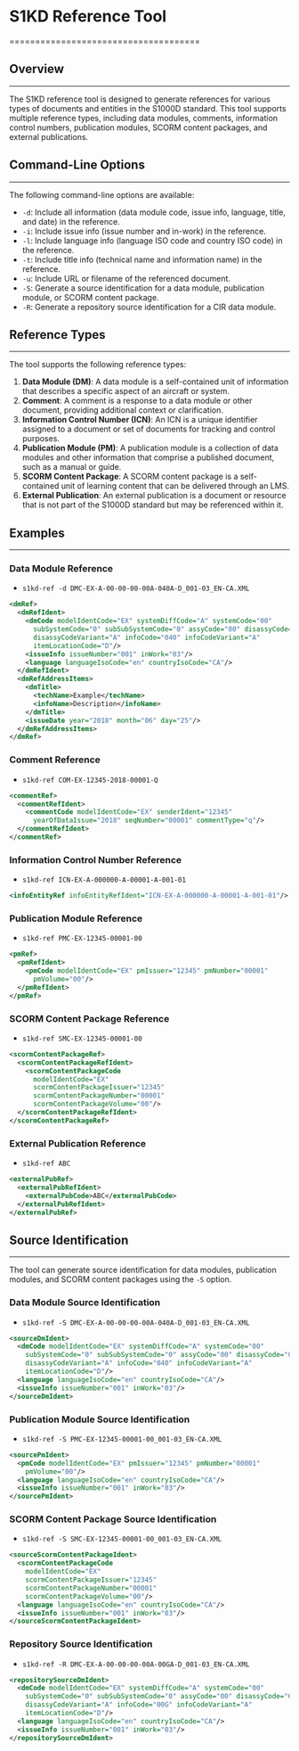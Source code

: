 # S1KD Reference Tool
=====================================

## Overview
---------------

The S1KD reference tool is designed to generate references for various types of documents and entities in the S1000D standard. This tool supports multiple reference types, including data modules, comments, information control numbers, publication modules, SCORM content packages, and external publications.

## Command-Line Options
-------------------------

The following command-line options are available:

* `-d`: Include all information (data module code, issue info, language, title, and date) in the reference.
* `-i`: Include issue info (issue number and in-work) in the reference.
* `-l`: Include language info (language ISO code and country ISO code) in the reference.
* `-t`: Include title info (technical name and information name) in the reference.
* `-u`: Include URL or filename of the referenced document.
* `-S`: Generate a source identification for a data module, publication module, or SCORM content package.
* `-R`: Generate a repository source identification for a CIR data module.

## Reference Types
---------------------

The tool supports the following reference types:

1. **Data Module (DM)**: A data module is a self-contained unit of information that describes a specific aspect of an aircraft or system.
2. **Comment**: A comment is a response to a data module or other document, providing additional context or clarification.
3. **Information Control Number (ICN)**: An ICN is a unique identifier assigned to a document or set of documents for tracking and control purposes.
4. **Publication Module (PM)**: A publication module is a collection of data modules and other information that comprise a published document, such as a manual or guide.
5. **SCORM Content Package**: A SCORM content package is a self-contained unit of learning content that can be delivered through an LMS.
6. **External Publication**: An external publication is a document or resource that is not part of the S1000D standard but may be referenced within it.

## Examples
-------------

### Data Module Reference

* `s1kd-ref -d DMC-EX-A-00-00-00-00A-040A-D_001-03_EN-CA.XML`
```xml
<dmRef>
  <dmRefIdent>
    <dmCode modelIdentCode="EX" systemDiffCode="A" systemCode="00"
      subSystemCode="0" subSubSystemCode="0" assyCode="00" disassyCode="00"
      disassyCodeVariant="A" infoCode="040" infoCodeVariant="A"
      itemLocationCode="D"/>
    <issueInfo issueNumber="001" inWork="03"/>
    <language languageIsoCode="en" countryIsoCode="CA"/>
  </dmRefIdent>
  <dmRefAddressItems>
    <dmTitle>
      <techName>Example</techName>
      <infoName>Description</infoName>
    </dmTitle>
    <issueDate year="2018" month="06" day="25"/>
  </dmRefAddressItems>
</dmRef>
```

### Comment Reference

* `s1kd-ref COM-EX-12345-2018-00001-Q`
```xml
<commentRef>
  <commentRefIdent>
    <commentCode modelIdentCode="EX" senderIdent="12345"
      yearOfDataIssue="2018" seqNumber="00001" commentType="q"/>
  </commentRefIdent>
</commentRef>
```

### Information Control Number Reference

* `s1kd-ref ICN-EX-A-000000-A-00001-A-001-01`
```xml
<infoEntityRef infoEntityRefIdent="ICN-EX-A-000000-A-00001-A-001-01"/>
```

### Publication Module Reference

* `s1kd-ref PMC-EX-12345-00001-00`
```xml
<pmRef>
  <pmRefIdent>
    <pmCode modelIdentCode="EX" pmIssuer="12345" pmNumber="00001"
      pmVolume="00"/>
  </pmRefIdent>
</pmRef>
```

### SCORM Content Package Reference

* `s1kd-ref SMC-EX-12345-00001-00`
```xml
<scormContentPackageRef>
  <scormContentPackageRefIdent>
    <scormContentPackageCode
      modelIdentCode="EX"
      scormContentPackageIssuer="12345"
      scormContentPackageNumber="00001"
      scormContentPackageVolume="00"/>
  </scormContentPackageRefIdent>
</scormContentPackageRef>
```

### External Publication Reference

* `s1kd-ref ABC`
```xml
<externalPubRef>
  <externalPubRefIdent>
    <externalPubCode>ABC</externalPubCode>
  </externalPubRefIdent>
</externalPubRef>
```

## Source Identification
---------------------------

The tool can generate source identification for data modules, publication modules, and SCORM content packages using the `-S` option.

### Data Module Source Identification

* `s1kd-ref -S DMC-EX-A-00-00-00-00A-040A-D_001-03_EN-CA.XML`
```xml
<sourceDmIdent>
  <dmCode modelIdentCode="EX" systemDiffCode="A" systemCode="00"
    subSystemCode="0" subSubSystemCode="0" assyCode="00" disassyCode="00"
    disassyCodeVariant="A" infoCode="040" infoCodeVariant="A"
    itemLocationCode="D"/>
  <language languageIsoCode="en" countryIsoCode="CA"/>
  <issueInfo issueNumber="001" inWork="03"/>
</sourceDmIdent>
```

### Publication Module Source Identification

* `s1kd-ref -S PMC-EX-12345-00001-00_001-03_EN-CA.XML`
```xml
<sourcePmIdent>
  <pmCode modelIdentCode="EX" pmIssuer="12345" pmNumber="00001"
    pmVolume="00"/>
  <language languageIsoCode="en" countryIsoCode="CA"/>
  <issueInfo issueNumber="001" inWork="03"/>
</sourcePmIdent>
```

### SCORM Content Package Source Identification

* `s1kd-ref -S SMC-EX-12345-00001-00_001-03_EN-CA.XML`
```xml
<sourceScormContentPackageIdent>
  <scormContentPackageCode
    modelIdentCode="EX"
    scormContentPackageIssuer="12345"
    scormContentPackageNumber="00001"
    scormContentPackageVolume="00"/>
  <language languageIsoCode="en" countryIsoCode="CA"/>
  <issueInfo issueNumber="001" inWork="03"/>
</sourceScormContentPackageIdent>
```

### Repository Source Identification

* `s1kd-ref -R DMC-EX-A-00-00-00-00A-00GA-D_001-03_EN-CA.XML`
```xml
<repositorySourceDmIdent>
  <dmCode modelIdentCode="EX" systemDiffCode="A" systemCode="00"
    subSystemCode="0" subSubSystemCode="0" assyCode="00" disassyCode="00"
    disassyCodeVariant="A" infoCode="00G" infoCodeVariant="A"
    itemLocationCode="D"/>
  <language languageIsoCode="en" countryIsoCode="CA"/>
  <issueInfo issueNumber="001" inWork="03"/>
</repositorySourceDmIdent>
```